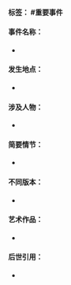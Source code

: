 #### 标签： #重要事件
#### 事件名称：
- 
#### 发生地点：
- 
#### 涉及人物：
- 
#### 简要情节：
- 
#### 不同版本：
- 
#### 艺术作品：
- 
#### 后世引用：
- 
